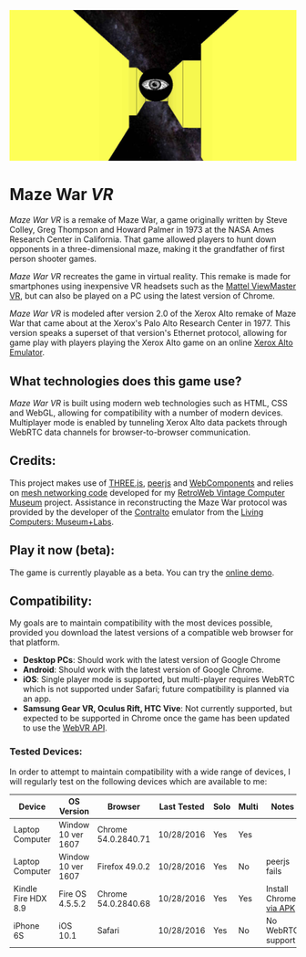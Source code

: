![alt text][logo]

Maze War _VR_
=============

_Maze War VR_ is a remake of Maze War, a game originally written by Steve Colley, Greg Thompson
and Howard Palmer in 1973 at the NASA Ames Research Center in California. That game allowed
players to hunt down opponents in a three-dimensional maze, making it the grandfather of
first person shooter games.

_Maze War VR_  recreates the game in virtual reality. This remake is made for smartphones
using inexpensive VR headsets such as the [Mattel ViewMaster VR], but can also be played on
a PC using the latest version of Chrome.

_Maze War VR_ is modeled after version 2.0 of the Xerox Alto remake of Maze War that came about
at the Xerox's Palo Alto Research Center in 1977. This version speaks a superset of that version's
Ethernet protocol, allowing for game play with players playing the Xerox Alto game on an online
[Xerox Alto Emulator].

## What technologies does this game use?

_Maze War VR_ is built using modern web technologies such as HTML, CSS and WebGL, allowing for
compatibility with a number of modern devices. Multiplayer mode is enabled by tunneling Xerox Alto
data packets through WebRTC data channels for browser-to-browser communication.

## Credits:

This project makes use of [THREE.js], [peerjs] and [WebComponents] and relies on [mesh networking
code] developed for my [RetroWeb Vintage Computer Museum] project. Assistance in reconstructing the
Maze War protocol was provided by the developer of the [Contralto] emulator from the
[Living Computers: Museum+Labs].

## Play it now (beta):

The game is currently playable as a beta. You can try the
[online demo](http://marciot.com/mazewar-vr).

## Compatibility:

My goals are to maintain compatibility with the most devices possible, provided you download the latest versions of a compatible web browser for that platform.

* __Desktop PCs__: Should work with the latest version of Google Chrome
* __Android__: Should work with the latest version of Google Chrome.
* __iOS__: Single player mode is supported, but multi-player requires WebRTC which is not supported
under Safari; future compatibility is planned via an app.
* __Samsung Gear VR, Oculus Rift, HTC Vive__: Not currently supported, but expected to be supported
in Chrome once the game has been updated to use the [WebVR API].

### Tested Devices:

In order to attempt to maintain compatibility with a wide range of devices, I will regularly test
on the following devices which are available to me:

| Device              | OS Version         | Browser             | Last Tested | Solo | Multi | Notes                    |
| ------------------- | ------------------ | ------------------- | ----------- | ---- | ----- | ------------------------ |
| Laptop Computer     | Window 10 ver 1607 | Chrome 54.0.2840.71 | 10/28/2016  | Yes  | Yes   |                          |
| Laptop Computer     | Window 10 ver 1607 | Firefox 49.0.2      | 10/28/2016  | Yes  | No    | peerjs fails             |
| Kindle Fire HDX 8.9 | Fire OS 4.5.5.2    | Chrome 54.0.2840.68 | 10/28/2016  | Yes  | Yes   | Install Chrome [via APK] |
| iPhone 6S           | iOS 10.1           | Safari              | 10/28/2016  | Yes  | No    | No WebRTC support        |

[logo]: https://github.com/marciot/mazewar-vr/raw/master/artwork/fb-share.jpg "A screenshot from MazeWar VR"
[Mattel ViewMaster VR]: https://www.amazon.com/gp/product/B01CNSO79Q/ref=as_li_tl?ie=UTF8&camp=1789&creative=9325&creativeASIN=B01CNSO79Q&linkCode=as2&tag=marciot-20&linkId=4cbc30bb928aa42d2d028106a56cb072
[Xerox Alto Emulator]: https://github.com/sethm/ContrAltoJS
[THREE.js]: https://threejs.org
[peerjs]: http://peerjs.com
[WebComponents]: http://webcomponents.org
[mesh networking code]: https://github.com/marciot/retroweb-networking
[RetroWeb Vintage Computer Museum]: http://retroweb.maclab.org
[Living Computers: Museum+Labs]: http://www.livingcomputers.org
[Contralto]: https://github.com/livingcomputermuseum/ContrAlto
[WebVR API]: https://webvr.info
[via APK]: http://www.technipages.com/kindle-fire-how-to-install-google-chrome-via-apk-file